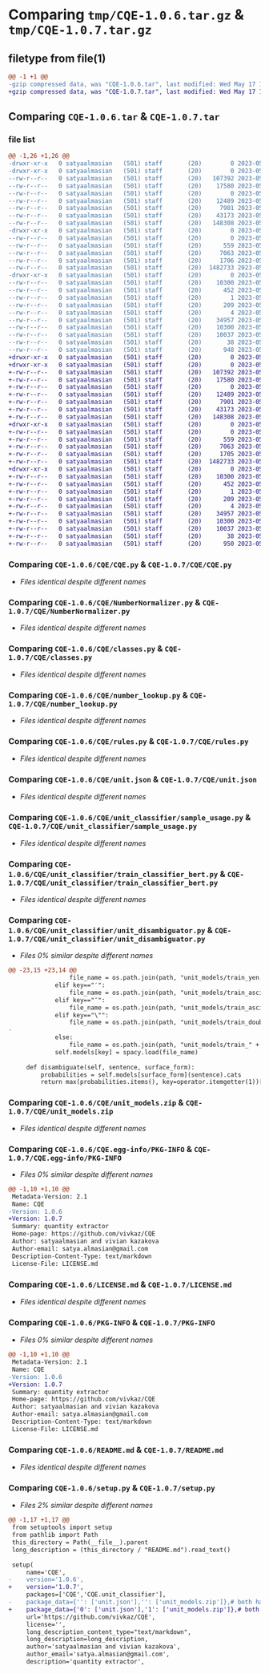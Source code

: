 # Comparing `tmp/CQE-1.0.6.tar.gz` & `tmp/CQE-1.0.7.tar.gz`

## filetype from file(1)

```diff
@@ -1 +1 @@
-gzip compressed data, was "CQE-1.0.6.tar", last modified: Wed May 17 11:58:02 2023, max compression
+gzip compressed data, was "CQE-1.0.7.tar", last modified: Wed May 17 12:14:02 2023, max compression
```

## Comparing `CQE-1.0.6.tar` & `CQE-1.0.7.tar`

### file list

```diff
@@ -1,26 +1,26 @@
-drwxr-xr-x   0 satyaalmasian   (501) staff       (20)        0 2023-05-17 11:58:02.296392 CQE-1.0.6/
-drwxr-xr-x   0 satyaalmasian   (501) staff       (20)        0 2023-05-17 11:58:02.291942 CQE-1.0.6/CQE/
--rw-r--r--   0 satyaalmasian   (501) staff       (20)   107392 2023-05-16 19:30:06.000000 CQE-1.0.6/CQE/CQE.py
--rw-r--r--   0 satyaalmasian   (501) staff       (20)    17580 2023-05-16 19:30:06.000000 CQE-1.0.6/CQE/NumberNormalizer.py
--rw-r--r--   0 satyaalmasian   (501) staff       (20)        0 2023-05-10 11:20:18.000000 CQE-1.0.6/CQE/__init__.py
--rw-r--r--   0 satyaalmasian   (501) staff       (20)    12489 2023-05-15 13:17:03.000000 CQE-1.0.6/CQE/classes.py
--rw-r--r--   0 satyaalmasian   (501) staff       (20)     7901 2023-05-14 12:56:44.000000 CQE-1.0.6/CQE/number_lookup.py
--rw-r--r--   0 satyaalmasian   (501) staff       (20)    43173 2023-05-15 15:19:41.000000 CQE-1.0.6/CQE/rules.py
--rw-r--r--   0 satyaalmasian   (501) staff       (20)   148308 2023-05-10 11:20:18.000000 CQE-1.0.6/CQE/unit.json
-drwxr-xr-x   0 satyaalmasian   (501) staff       (20)        0 2023-05-17 11:58:02.295827 CQE-1.0.6/CQE/unit_classifier/
--rw-r--r--   0 satyaalmasian   (501) staff       (20)        0 2023-05-10 11:20:18.000000 CQE-1.0.6/CQE/unit_classifier/__init__.py
--rw-r--r--   0 satyaalmasian   (501) staff       (20)      559 2023-05-10 11:20:18.000000 CQE-1.0.6/CQE/unit_classifier/sample_usage.py
--rw-r--r--   0 satyaalmasian   (501) staff       (20)     7063 2023-05-16 19:21:43.000000 CQE-1.0.6/CQE/unit_classifier/train_classifier_bert.py
--rw-r--r--   0 satyaalmasian   (501) staff       (20)     1706 2023-05-17 11:56:42.000000 CQE-1.0.6/CQE/unit_classifier/unit_disambiguator.py
--rw-r--r--   0 satyaalmasian   (501) staff       (20)  1482733 2023-05-17 11:57:02.000000 CQE-1.0.6/CQE/unit_models.zip
-drwxr-xr-x   0 satyaalmasian   (501) staff       (20)        0 2023-05-17 11:58:02.294793 CQE-1.0.6/CQE.egg-info/
--rw-r--r--   0 satyaalmasian   (501) staff       (20)    10300 2023-05-17 11:58:02.000000 CQE-1.0.6/CQE.egg-info/PKG-INFO
--rw-r--r--   0 satyaalmasian   (501) staff       (20)      452 2023-05-17 11:58:02.000000 CQE-1.0.6/CQE.egg-info/SOURCES.txt
--rw-r--r--   0 satyaalmasian   (501) staff       (20)        1 2023-05-17 11:58:02.000000 CQE-1.0.6/CQE.egg-info/dependency_links.txt
--rw-r--r--   0 satyaalmasian   (501) staff       (20)      209 2023-05-17 11:58:02.000000 CQE-1.0.6/CQE.egg-info/requires.txt
--rw-r--r--   0 satyaalmasian   (501) staff       (20)        4 2023-05-17 11:58:02.000000 CQE-1.0.6/CQE.egg-info/top_level.txt
--rw-r--r--   0 satyaalmasian   (501) staff       (20)    34957 2023-05-12 10:54:06.000000 CQE-1.0.6/LICENSE.md
--rw-r--r--   0 satyaalmasian   (501) staff       (20)    10300 2023-05-17 11:58:02.296150 CQE-1.0.6/PKG-INFO
--rw-r--r--   0 satyaalmasian   (501) staff       (20)    10037 2023-05-16 11:51:34.000000 CQE-1.0.6/README.md
--rw-r--r--   0 satyaalmasian   (501) staff       (20)       38 2023-05-17 11:58:02.296441 CQE-1.0.6/setup.cfg
--rw-r--r--   0 satyaalmasian   (501) staff       (20)      948 2023-05-17 11:57:51.000000 CQE-1.0.6/setup.py
+drwxr-xr-x   0 satyaalmasian   (501) staff       (20)        0 2023-05-17 12:14:02.331534 CQE-1.0.7/
+drwxr-xr-x   0 satyaalmasian   (501) staff       (20)        0 2023-05-17 12:14:02.327046 CQE-1.0.7/CQE/
+-rw-r--r--   0 satyaalmasian   (501) staff       (20)   107392 2023-05-16 19:30:06.000000 CQE-1.0.7/CQE/CQE.py
+-rw-r--r--   0 satyaalmasian   (501) staff       (20)    17580 2023-05-16 19:30:06.000000 CQE-1.0.7/CQE/NumberNormalizer.py
+-rw-r--r--   0 satyaalmasian   (501) staff       (20)        0 2023-05-10 11:20:18.000000 CQE-1.0.7/CQE/__init__.py
+-rw-r--r--   0 satyaalmasian   (501) staff       (20)    12489 2023-05-15 13:17:03.000000 CQE-1.0.7/CQE/classes.py
+-rw-r--r--   0 satyaalmasian   (501) staff       (20)     7901 2023-05-14 12:56:44.000000 CQE-1.0.7/CQE/number_lookup.py
+-rw-r--r--   0 satyaalmasian   (501) staff       (20)    43173 2023-05-15 15:19:41.000000 CQE-1.0.7/CQE/rules.py
+-rw-r--r--   0 satyaalmasian   (501) staff       (20)   148308 2023-05-10 11:20:18.000000 CQE-1.0.7/CQE/unit.json
+drwxr-xr-x   0 satyaalmasian   (501) staff       (20)        0 2023-05-17 12:14:02.330875 CQE-1.0.7/CQE/unit_classifier/
+-rw-r--r--   0 satyaalmasian   (501) staff       (20)        0 2023-05-10 11:20:18.000000 CQE-1.0.7/CQE/unit_classifier/__init__.py
+-rw-r--r--   0 satyaalmasian   (501) staff       (20)      559 2023-05-10 11:20:18.000000 CQE-1.0.7/CQE/unit_classifier/sample_usage.py
+-rw-r--r--   0 satyaalmasian   (501) staff       (20)     7063 2023-05-16 19:21:43.000000 CQE-1.0.7/CQE/unit_classifier/train_classifier_bert.py
+-rw-r--r--   0 satyaalmasian   (501) staff       (20)     1705 2023-05-17 12:02:10.000000 CQE-1.0.7/CQE/unit_classifier/unit_disambiguator.py
+-rw-r--r--   0 satyaalmasian   (501) staff       (20)  1482733 2023-05-17 11:57:02.000000 CQE-1.0.7/CQE/unit_models.zip
+drwxr-xr-x   0 satyaalmasian   (501) staff       (20)        0 2023-05-17 12:14:02.329806 CQE-1.0.7/CQE.egg-info/
+-rw-r--r--   0 satyaalmasian   (501) staff       (20)    10300 2023-05-17 12:14:02.000000 CQE-1.0.7/CQE.egg-info/PKG-INFO
+-rw-r--r--   0 satyaalmasian   (501) staff       (20)      452 2023-05-17 12:14:02.000000 CQE-1.0.7/CQE.egg-info/SOURCES.txt
+-rw-r--r--   0 satyaalmasian   (501) staff       (20)        1 2023-05-17 12:14:02.000000 CQE-1.0.7/CQE.egg-info/dependency_links.txt
+-rw-r--r--   0 satyaalmasian   (501) staff       (20)      209 2023-05-17 12:14:02.000000 CQE-1.0.7/CQE.egg-info/requires.txt
+-rw-r--r--   0 satyaalmasian   (501) staff       (20)        4 2023-05-17 12:14:02.000000 CQE-1.0.7/CQE.egg-info/top_level.txt
+-rw-r--r--   0 satyaalmasian   (501) staff       (20)    34957 2023-05-12 10:54:06.000000 CQE-1.0.7/LICENSE.md
+-rw-r--r--   0 satyaalmasian   (501) staff       (20)    10300 2023-05-17 12:14:02.331295 CQE-1.0.7/PKG-INFO
+-rw-r--r--   0 satyaalmasian   (501) staff       (20)    10037 2023-05-16 11:51:34.000000 CQE-1.0.7/README.md
+-rw-r--r--   0 satyaalmasian   (501) staff       (20)       38 2023-05-17 12:14:02.333134 CQE-1.0.7/setup.cfg
+-rw-r--r--   0 satyaalmasian   (501) staff       (20)      950 2023-05-17 12:13:45.000000 CQE-1.0.7/setup.py
```

### Comparing `CQE-1.0.6/CQE/CQE.py` & `CQE-1.0.7/CQE/CQE.py`

 * *Files identical despite different names*

### Comparing `CQE-1.0.6/CQE/NumberNormalizer.py` & `CQE-1.0.7/CQE/NumberNormalizer.py`

 * *Files identical despite different names*

### Comparing `CQE-1.0.6/CQE/classes.py` & `CQE-1.0.7/CQE/classes.py`

 * *Files identical despite different names*

### Comparing `CQE-1.0.6/CQE/number_lookup.py` & `CQE-1.0.7/CQE/number_lookup.py`

 * *Files identical despite different names*

### Comparing `CQE-1.0.6/CQE/rules.py` & `CQE-1.0.7/CQE/rules.py`

 * *Files identical despite different names*

### Comparing `CQE-1.0.6/CQE/unit.json` & `CQE-1.0.7/CQE/unit.json`

 * *Files identical despite different names*

### Comparing `CQE-1.0.6/CQE/unit_classifier/sample_usage.py` & `CQE-1.0.7/CQE/unit_classifier/sample_usage.py`

 * *Files identical despite different names*

### Comparing `CQE-1.0.6/CQE/unit_classifier/train_classifier_bert.py` & `CQE-1.0.7/CQE/unit_classifier/train_classifier_bert.py`

 * *Files identical despite different names*

### Comparing `CQE-1.0.6/CQE/unit_classifier/unit_disambiguator.py` & `CQE-1.0.7/CQE/unit_classifier/unit_disambiguator.py`

 * *Files 0% similar despite different names*

```diff
@@ -23,15 +23,14 @@
                 file_name = os.path.join(path, "unit_models/train_yen.spacy/model-best")
             elif key=="′":
                 file_name = os.path.join(path, "unit_models/train_ascii'.spacy/model-best")
             elif key=="″":
                 file_name = os.path.join(path, "unit_models/train_ascii_doublequote.spacy/model-best")
             elif key=="\"":
                 file_name = os.path.join(path, "unit_models/train_doublequote.spacy/model-best")
-
             else:
                 file_name = os.path.join(path, "unit_models/train_" + key + ".spacy/model-best")
             self.models[key] = spacy.load(file_name)
 
     def disambiguate(self, sentence, surface_form):
         probabilities = self.models[surface_form](sentence).cats
         return max(probabilities.items(), key=operator.itemgetter(1))[0]
```

### Comparing `CQE-1.0.6/CQE/unit_models.zip` & `CQE-1.0.7/CQE/unit_models.zip`

 * *Files identical despite different names*

### Comparing `CQE-1.0.6/CQE.egg-info/PKG-INFO` & `CQE-1.0.7/CQE.egg-info/PKG-INFO`

 * *Files 0% similar despite different names*

```diff
@@ -1,10 +1,10 @@
 Metadata-Version: 2.1
 Name: CQE
-Version: 1.0.6
+Version: 1.0.7
 Summary: quantity extractor
 Home-page: https://github.com/vivkaz/CQE
 Author: satyaalmasian and vivian kazakova
 Author-email: satya.almasian@gmail.com
 Description-Content-Type: text/markdown
 License-File: LICENSE.md
```

### Comparing `CQE-1.0.6/LICENSE.md` & `CQE-1.0.7/LICENSE.md`

 * *Files identical despite different names*

### Comparing `CQE-1.0.6/PKG-INFO` & `CQE-1.0.7/PKG-INFO`

 * *Files 0% similar despite different names*

```diff
@@ -1,10 +1,10 @@
 Metadata-Version: 2.1
 Name: CQE
-Version: 1.0.6
+Version: 1.0.7
 Summary: quantity extractor
 Home-page: https://github.com/vivkaz/CQE
 Author: satyaalmasian and vivian kazakova
 Author-email: satya.almasian@gmail.com
 Description-Content-Type: text/markdown
 License-File: LICENSE.md
```

### Comparing `CQE-1.0.6/README.md` & `CQE-1.0.7/README.md`

 * *Files identical despite different names*

### Comparing `CQE-1.0.6/setup.py` & `CQE-1.0.7/setup.py`

 * *Files 2% similar despite different names*

```diff
@@ -1,17 +1,17 @@
 from setuptools import setup
 from pathlib import Path
 this_directory = Path(__file__).parent
 long_description = (this_directory / "README.md").read_text()
 
 setup(
     name='CQE',
-    version='1.0.6',
+    version='1.0.7',
     packages=['CQE','CQE.unit_classifier'],
-    package_data={'': ['unit.json'],'': ['unit_models.zip']},# both has to be empty
+    package_data={'0': ['unit.json'],'1': ['unit_models.zip']},# both has to be empty
     url='https://github.com/vivkaz/CQE',
     license='',
     long_description_content_type="text/markdown",
     long_description=long_description,
     author='satyaalmasian and vivian kazakova',
     author_email='satya.almasian@gmail.com',
     description='quantity extractor',
```

